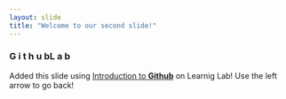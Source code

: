 ```yaml
---
layout: slide
title: "Welcome to our second slide!"
---
```

### **G i t h u b**L a b  
Added this slide using [Introduction to **Github**](https://lab.github.com/githubtraining/introduction-to-github) on Learnig Lab! 
Use the left arrow to go back!
